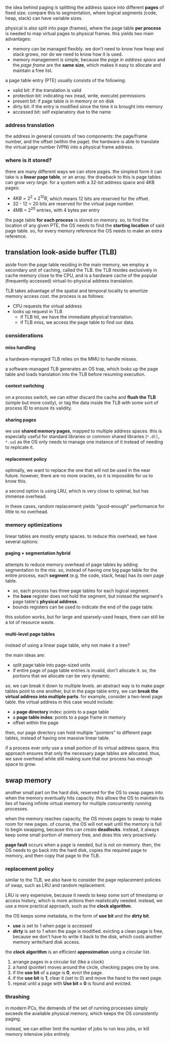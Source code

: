 the idea behind paging is splitting the address space into different **pages** of fixed size. compare this to segmentation, where logical segments (code, heap, stack) can have variable sizes.

physical is also split into page (frames), where the page table **per process** is needed to map virtual pages to physical frames. this yields two main advantages:
- memory can be managed flexibly. we don't need to know how heap and stack grows, nor do we need to know how it is used.
- memory management is simple, because the *page in address space* and the *page frame* are the **same size**, which makes it easy to allocate and maintain a free list.

a page table entry (PTE) usually consists of the following:
- valid bit: if the translation is valid
- protection bit: indicating rwx (read, write, execute) permissions
- present bit: if page table is in memory or on disk
- dirty bit: if the entry is modified since the time it is brought into memory
- accessed bit: self explanatory due to the name
### address translation
the address in general consists of two components: the page/frame number, and the offset (within the page). the hardware is able to translate the virtual page number (VPN) into a physical frame address.
### where is it stored?
there are many different ways we can store pages. the simplest form it can take is a **linear page table**, or an array. the drawback to this is page tables can grow *very large*. for a system with a 32-bit address space and 4KB pages:
-  $4KB = 2^{2} \times 2^{10}B$, which means 12 bits are reserved for the offset.
-  32 - 12 = 20 bits are reserved for the virtual page number.
- 4MB = $2^{20}$ entries, with 4 bytes per entry

the page table **for each process** is stored on memory. so, to find the location of any given PTE, the OS needs to find the **starting location** of said page table. so, for every memory reference the OS needs to make an extra reference.

## translation look-aside buffer (TLB)
aside from the page table residing in the main memory, we employ a secondary unit of caching, called the TLB. the TLB resides exclusively in cache memory close to the CPU, and is a hardware cache of the popular (frequently accessed) virtual-to-physical address translation.

TLB takes advantage of the spatial and temporal locality to amortize memory access cost. the process is as follows:
- CPU requests the virtual address
- looks up request in TLB
	- if TLB hit, we have the immediate physical translation. 
	- if TLB miss, we access the page table to find our data.

### considerations
#### miss handling
a hardware-managed TLB relies on the MMU to handle misses. 

a software-managed TLB generates an OS trap, which looks up the page table and loads translation into the TLB before resuming execution.
#### context switching
on a process switch, we can either discard the cache and **flush the TLB** (simple but more costly), or tag the data inside the TLB with some sort of process ID to ensure its validity.
#### sharing pages
we use **shared memory pages**, mapped to multiple address spaces. this is especially useful for standard libraries or common shared libraries (`*.dll`, `*.so`) as the OS only needs to manage one instance of it instead of needing to replicate it.
#### replacement policy
optimally, we want to replace the one that will not be used in the near future. however, there are no more oracles, so it is impossible for us to know this.

a second option is using LRU, which is very close to optimal, but has immense overhead.

in these cases, random replacement yields "good-enough" performance for little to no overhead. 

### memory optimizations
linear tables are mostly empty spaces. to reduce this overhead, we have several options:
#### paging + segmentation hybrid
attempts to reduce memory overhead of page tables by adding segmentation to the mix. so, instead of having one big page table for the entire process, each **segment** (e.g. the code, stack, heap) has its own page table.
- so, each process has three page tables for each logical segment.
- the **base** register does not hold the segment, but instead the segment's page table's **physical address**.
- bounds registers can be used to indicate the end of the page table.

this solution works, but for large and sparsely-used heaps, there can still be a lot of resource waste.
#### multi-level page tables
instead of using a linear page table, why not make it a tree? 

the main ideas are:
- split page table into page-sized units
- if entire page of page table entries is invalid, don't allocate it. so, the portions that we allocate can be very dynamic.

so, we can break it down to multiple levels. an abstract way is to make page tables point to one another, but in the page table entry, we can **break the virtual address into multiple parts**. for example, consider a two-level page table. the virtual address in this case would include:
- a **page directory** index: points to a page table
- a **page table index**: points to a page frame in memory
- offset within the page

then, our page directory can hold multiple "pointers" to different page tables, instead of having one massive linear table. 

if a process ever only use a small portion of its virtual address space, this approach ensures that only the necessary page tables are allocated. thus, we save overhead while still making sure that our process has enough space to grow.
## swap memory
another small part on the hard disk, reserved for the OS to swap pages into when the memory eventually hits capacity. this allows the OS to maintain its lies of having infinite virtual memory for multiple concurrently running processes.

when the memory reaches capacity, the OS moves pages to swap to make room for new pages. of course, the OS will not wait until the memory is full to begin swapping, because this can create **deadlocks**. instead, it always keep some small portion of memory free, and does this very proactively.
 
**page fault** occurs when a page is needed, but is not on memory. then, the OS needs to go back into the hard disk, copies the required page to memory, and then copy that page to the TLB.
### replacement policy
similar to the TLB, we also have to consider the page replacement policies of swap, such as LRU and random replacement.

LRU is very expensive, because it needs to keep some sort of timestamp or access history, which is more actions then realistically needed. instead, we use a more practical approach, such as the **clock algorithm**.

the OS keeps some metadata, in the form of **use bit** and the **dirty bit**.
- **use** is set to 1 when page is accessed
- **dirty** is set to 1 when the page is modified. evicting a clean page is free, because we don't have to write it back to the disk, which costs another memory write/hard disk access.

 the **clock algorithm** is an efficient **approximation** using a circular list.
1. arrange pages in a circular list (like a clock)
2. a hand (pointer) moves around the circle, checking pages one by one.
3. if the **use bit** of a page is **0**, evict the page.
4. if the **use bit** is **1**, clear it (set to 0) and move the hand to the next page.
5. repeat until a page with **Use bit = 0** is found and evicted.

### thrashing
in modern PCs, the demands of the set of running processes simply exceeds the available physical memory, which keeps the OS consistently paging. 

instead, we can either limit the number of jobs to run less jobs, or kill memory intensive jobs entirely.